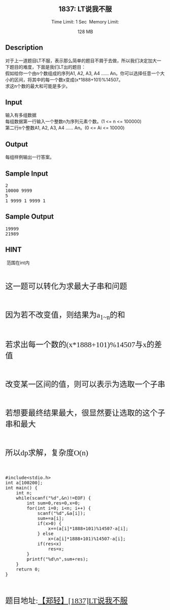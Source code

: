 
<p></p>
<center>
<h2>1837: LT说我不服</h2>
<span class="green">Time Limit: </span>1 Sec&nbsp;&nbsp;<span class="green">Memory Limit: </span>
128 MB<br>
</center>
<h2>Description</h2>
<div class="content">
<div>对于上一道题目LT不服，表示那么简单的题目不屑于去做，所以我们决定加大一下题目的难度，下面是我们LT出的题目：</div>
<div>假如给你一个由n个数组成的序列A1, A2, A3, A4 …… An。你可以选择任意一个大小的区间，将其中的每一个数x变成(x*1888&#43;101)%14507。</div>
<div>求这n个数的最大和可能是多少。</div>
</div>
<h2>Input</h2>
<div class="content">
<div>输入有多组数据</div>
<div>每组数据第一行输入一个整数n为序列元素个数。(1 &lt;= n &lt;= 100000)</div>
<div>第二行n个整数A1, A2, A3, A4 …… An。(0 &lt;= Ai &lt;= 10000)</div>
<p></p>
</div>
<h2>Output</h2>
<div class="content">
<p>每组样例输出一行答案。</p>
<p></p>
</div>
<h2>Sample Input</h2>
<div class="content pre"><span class="sampledata"></span>
<pre>2
10000 9999
5
1 9999 1 9999 1</pre>
</div>
<h2>Sample Output</h2>
<div class="content pre"><span class="sampledata"></span>
<pre>19999
21989</pre>
</div>
<h2>HINT</h2>
<div class="content">
<p></p>
<p>&nbsp;范围在int内</p>
<p><br>
</p>
</div>
<p><span style="font-family:Microsoft YaHei; font-size:24px">这一题可以转化为求最大子串和问题</span></p>
<p><span style="font-family:Microsoft YaHei; font-size:24px"><br>
</span></p>
<p><span style="font-family:Microsoft YaHei; font-size:24px">因为若不改变&#20540;，则结果为a<sub>1~n</sub>的和</span></p>
<p><span style="font-family:Microsoft YaHei; font-size:24px"><br>
</span></p>
<p><span style="font-family:Microsoft YaHei"><span style="font-size:24px">若求出每一个数的(x*1888&#43;101)%14507与x的差&#20540;</span></span></p>
<p><span style="font-family:Microsoft YaHei"><span style="font-size:24px"><br>
</span></span></p>
<p><span style="font-family:Microsoft YaHei"><span style="font-size:24px">改变某一区间的&#20540;，则可以表示为选取一个子串</span></span></p>
<p><span style="font-family:Microsoft YaHei"><span style="font-size:24px"><br>
</span></span></p>
<p><span style="font-family:Microsoft YaHei"><span style="font-size:24px">若想要最终结果最大，很显然要让选取的这个子串和最大</span></span></p>
<p><span style="font-family:Microsoft YaHei"><span style="font-size:24px"><br>
</span></span></p>
<p><span style="font-family:Microsoft YaHei; font-size:24px">所以dp求解，复杂度O(n)</span></p>
<p><span style="font-family:Microsoft YaHei; font-size:24px"><br>
</span></p>
<p><span style="font-family:Microsoft YaHei; font-size:24px"></span><pre code_snippet_id="1862497" snippet_file_name="blog_20160902_1_1972221"  name="code" class="cpp">#include&lt;stdio.h&gt;
int a[100200];
int main() {
	int n;
	while(scanf(&quot;%d&quot;,&amp;n)!=EOF) {
		int sum=0,res=0,x=0;
		for(int i=0; i&lt;n; i++) {
			scanf(&quot;%d&quot;,&amp;a[i]);
			sum+=a[i];
			if(x&gt;0) {
				x+=(a[i]*1888+101)%14507-a[i];
			} else
				x=(a[i]*1888+101)%14507-a[i];
			if(res&lt;x)
				res=x;
		}
		printf(&quot;%d\n&quot;,sum+res);
	}
	return 0;
}
</pre></p>
<p><span style="font-family:Microsoft YaHei; font-size:24px"><br>
</span></p>
<p><span style="font-family:Microsoft YaHei"><span style="font-size:24px">题目地址:<a target="_blank" href="http://acm.zzuli.edu.cn/zzuliacm/problem.php?id=1837">【郑轻】[1837]LT说我不服</a></span></span></p>
